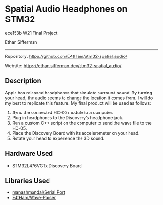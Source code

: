 
<!-- README.md -->


# Spatial Audio Headphones on STM32

ece153b W21 Final Project

Ethan Sifferman

---

Repository: https://github.com/E4tHam/stm32-spatial_audio/

Website: https://ethan.sifferman.dev/stm32-spatial_audio/


## Description

Apple has released headphones that simulate surround sound. By turning your head, the audio seems to change the location it comes from. I will do my best to replicate this feature. My final product will be used as follows:

1. Sync the connected HC-05 module to a computer.
2. Plug in headphones to the Discovery’s headphone jack.
3. Run a custom C++ script on the computer to send the wave file to the HC-05.
4. Place the Discovery Board with its accelerometer on your head.
5. Rotate your head to experience the 3D sound.


## Hardware Used

* STM32L476VGTx Discovery Board


## Libraries Used

* [manashmandal/Serial Port](https://github.com/manashmandal/SerialPort)
* [E4tHam/Wave-Parser](https://github.com/E4tHam/Wave-Parser)
